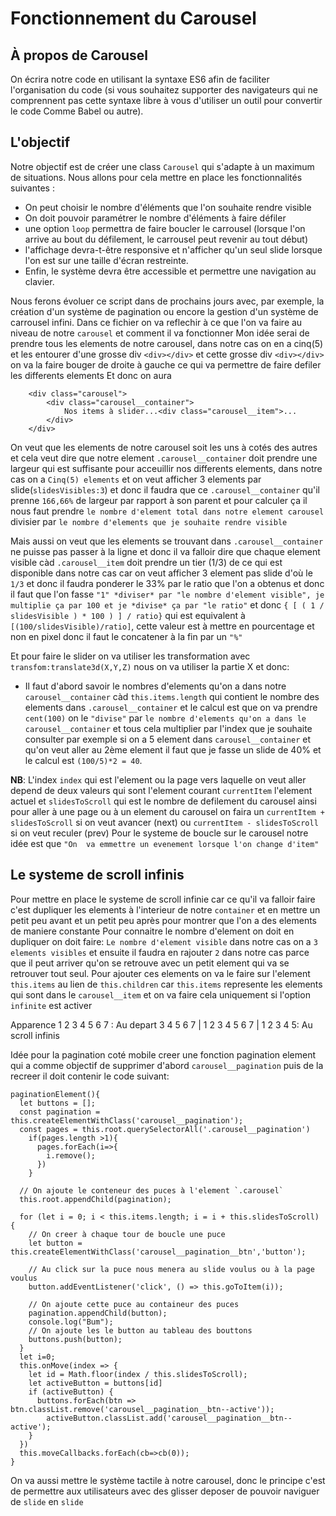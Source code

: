 
# Fonctionnement du Carousel

## À propos de Carousel

On écrira notre code en utilisant la syntaxe ES6 afin de faciliter l'organisation du code (si vous souhaitez supporter des navigateurs qui ne comprennent pas cette syntaxe libre à vous d'utiliser un outil pour convertir le code Comme Babel ou autre).

## L'objectif

Notre objectif est de créer une class `Carousel` qui s'adapte à un maximum de situations. Nous allons pour cela mettre en place les fonctionnalités suivantes :

- On peut choisir le nombre d'éléments que l'on souhaite rendre visible
- On doit pouvoir paramétrer le nombre d'éléments à faire défiler
- une option `loop` permettra de faire boucler le carrousel (lorsque l'on arrive au bout du défilement, le carrousel peut revenir au tout début)
- l'affichage devra-t-être responsive et n'afficher qu'un seul slide lorsque l'on est sur une taille d'écran restreinte.
- Enfin, le système devra être accessible et permettre une navigation au clavier.

Nous ferons évoluer ce script dans de prochains jours avec, par exemple, la création d'un système de pagination ou encore la gestion d'un système de carrousel infini.
Dans ce fichier on va reflechir à ce que l'on va faire au niveau de notre `carousel` et comment il va fonctionner
Mon idée serai de prendre tous les elements de notre carousel, dans notre cas on en a cinq(5) et les entourer d'une grosse div `<div></div>` et cette grosse div `<div></div>` on va la faire bouger de droite à gauche ce qui va permettre de faire defiler les differents elements
Et donc on aura

```{HTML}
    <div class="carousel">
        <div class="carousel__container">
            Nos items à slider...<div class="carousel__item">...
        </div> 
    </div>

```

On veut que les elements de notre carousel soit les uns à cotés des autres et cela veut dire que notre element `.carousel__container` doit prendre une largeur qui est suffisante pour acceuillir nos differents elements, dans notre cas on a `Cinq(5) elements` et on veut afficher 3 elements par slide(`slidesVisibles:3`) et donc il faudra que ce `.carousel__container` qu'il prenne `166,66%` de largeur par rapport à son parent et pour calculer ça il nous faut prendre `le nombre d'element total dans notre element carousel` divisier par `le nombre d'elements que je souhaite rendre visible`

Mais aussi on veut que les elements se trouvant dans `.carousel__container` ne puisse pas passer à la ligne et donc il va falloir dire que chaque element visible càd `.carousel__item` doit prendre un tier (1/3) de ce qui est disponible dans notre cas car on veut afficher 3 element pas slide d'où le `1/3` et donc il faudra ponderer le 33% par le ratio que l'on a obtenus et donc il faut que l'on fasse `"1" *diviser* par "le nombre d'element visible", je multiplie ça par 100 et je *divise* ça par "le ratio"` et donc
`{ [ ( 1 / slidesVisible ) * 100 ) ] / ratio}` qui est equivalent à `[(100/slidesVisible)/ratio]`, cette valeur est à mettre en pourcentage et non en pixel donc il faut le concatener à la fin par un `"%"`

Et pour faire le slider on va utiliser les transformation avec `transfom:translate3d(X,Y,Z)` nous on va utiliser la partie X
et donc:

- Il faut d'abord savoir le nombres d'elements qu'on a dans notre `carousel__container` càd `this.items.length` qui contient le nombre des elements dans `.carousel__container`
et le calcul est que on va prendre `cent(100)` on le `"divise"` par `le nombre d'elements qu'on a dans le carousel__container` et tous cela multiplier par l'index que je souhaite consulter par exemple si on a 5 element dans `carousel__container` et qu'on veut aller au 2ème element il faut que je fasse un slide de 40% et le calcul est `(100/5)*2 = 40`.

__NB__: L'index `index` qui est l'element ou la page vers laquelle on veut aller depend de deux valeurs qui sont l'element courant `currentItem` l'element actuel et `slidesToScroll` qui est le nombre de defilement du carousel ainsi pour aller à une page ou à un element du carousel on faira un `currentItem + slidesToScroll` si on veut avancer (next) ou `currentItem - slidesToScroll` si on veut reculer (prev)
Pour le systeme de boucle sur le carousel notre idée est que `"On  va emmettre un evenement lorsque l'on change d'item"`

## Le systeme de scroll infinis

Pour mettre en place le systeme de scroll infinie car ce qu'il va falloir faire c'est dupliquer les elements à l'interieur de notre `container` et en mettre un petit peu avant et un petit peu après pour montrer que l'on a des elements de maniere constante
Pour connaitre le nombre d'element on doit en dupliquer on doit faire:
`Le nombre d'element visible` dans notre cas on a `3 elements visibles` et ensuite il faudra en rajouter `2` dans notre cas parce que il peut arriver qu'on se retrouve avec un petit element qui va se retrouver tout seul.
Pour ajouter ces elements on va le faire sur l'element `this.items` au lien de `this.children` car `this.items` represente les elements qui sont dans le `carousel__item` et on va faire cela uniquement si l'option `infinite` est activer

Apparence
1 2 3 4 5 6 7 : Au depart
3 4 5 6 7 | 1 2 3 4 5 6 7 | 1 2 3 4 5: Au scroll infinis

Idée pour la pagination coté mobile
creer une fonction pagination element qui a comme objectif de supprimer d'abord `carousel__pagination`
puis de la recreer il doit contenir le code suivant:

```{JS}
paginationElement(){
  let buttons = [];
  const pagination = this.createElementWithClass('carousel__pagination');
  const pages = this.root.querySelectorAll('.carousel__pagination')
    if(pages.length >1){
      pages.forEach(i=>{
        i.remove();
      })
    }

  // On ajoute le conteneur des puces à l'element `.carousel`
  this.root.appendChild(pagination);
  
  for (let i = 0; i < this.items.length; i = i + this.slidesToScroll) {
    // On creer à chaque tour de boucle une puce
    let button = this.createElementWithClass('carousel__pagination__btn','button');

    // Au click sur la puce nous menera au slide voulus ou à la page voulus
    button.addEventListener('click', () => this.goToItem(i));

    // On ajoute cette puce au containeur des puces
    pagination.appendChild(button);
    console.log("Bum");
    // On ajoute les le button au tableau des bouttons
    buttons.push(button);
  }
  let i=0;
  this.onMove(index => {
    let id = Math.floor(index / this.slidesToScroll);
    let activeButton = buttons[id]
    if (activeButton) {
      buttons.forEach(btn => btn.classList.remove('carousel__pagination__btn--active'));
        activeButton.classList.add('carousel__pagination__btn--active');
    }
  })
  this.moveCallbacks.forEach(cb=>cb(0));
}
```
On va aussi mettre le système tactile à notre carousel, donc le principe c'est de permettre aux utilisateurs avec des glisser deposer de pouvoir naviguer de `slide` en `slide`
